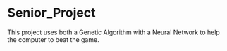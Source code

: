 # Senior_Project
This project uses both a Genetic Algorithm with a Neural Network to help the computer to beat the game.
